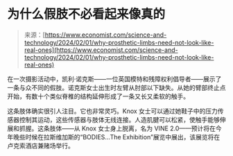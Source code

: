<!--yml

category: 未分类

date: 2024-05-27 14:40:01

-->

# 为什么假肢不必看起来像真的

> 来源：[https://www.economist.com/science-and-technology/2024/02/01/why-prosthetic-limbs-need-not-look-like-real-ones](https://www.economist.com/science-and-technology/2024/02/01/why-prosthetic-limbs-need-not-look-like-real-ones)

在一次摄影活动中，凯利·诺克斯——一位英国模特和残障权利倡导者——展示了一条与众不同的假肢。诺克斯女士出生时左臂从肘部以下缺失。从她的臂部终止点开始，有数十个类似脊椎的结构延伸形成了一条又长又柔软的触手。

这条肢体确实很引人注目。它也非常灵巧。Knox 女士可以通过她鞋子中的压力传感器控制其运动，这些传感器与肢体无线连接。人造肌腱可以松紧，使触手能够伸展和抓握。这条肢体——从 Knox 女士身上脱离，名为 VINE 2.0——预计将在今年晚些时候在拉斯维加斯的“BODIES…The Exhibition”展览中展出，该展览将在卢克索酒店兼赌场举行。
